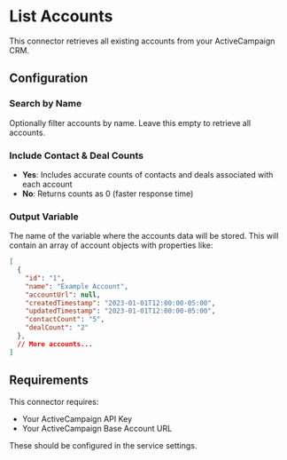 # List Accounts

This connector retrieves all existing accounts from your ActiveCampaign CRM.

## Configuration

### Search by Name
Optionally filter accounts by name. Leave this empty to retrieve all accounts.

### Include Contact & Deal Counts
- **Yes**: Includes accurate counts of contacts and deals associated with each account
- **No**: Returns counts as 0 (faster response time)

### Output Variable
The name of the variable where the accounts data will be stored. This will contain an array of account objects with properties like:

```json
[
  {
    "id": "1",
    "name": "Example Account",
    "accountUrl": null,
    "createdTimestamp": "2023-01-01T12:00:00-05:00",
    "updatedTimestamp": "2023-01-01T12:00:00-05:00",
    "contactCount": "5",
    "dealCount": "2"
  },
  // More accounts...
]
```

## Requirements

This connector requires:
- Your ActiveCampaign API Key
- Your ActiveCampaign Base Account URL

These should be configured in the service settings.